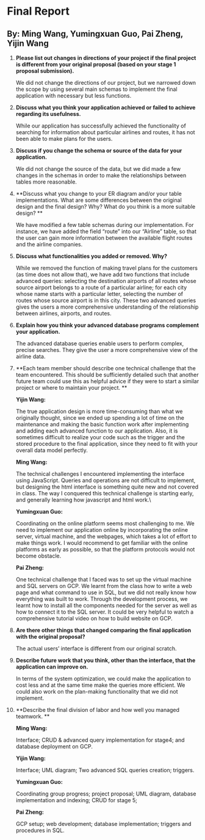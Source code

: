 # Final Report

## By: Ming Wang, Yumingxuan Guo, Pai Zheng, Yijin Wang

1. **Please list out changes in directions of your project if the final project is different from your original proposal (based on your stage 1 proposal submission).**

   We did not change the directions of our project, but we narrowed down the scope by using several main schemas to implement the final application with necessary but less functions.

2. **Discuss what you think your application achieved or failed to achieve regarding its usefulness.**

   While our application has successfully achieved the functionality of searching for information about particular airlines and routes, it has not been able to make plans for the users.

3. **Discuss if you change the schema or source of the data for your application.**

   We did not change the source of the data, but we did made a few changes in the schemas in order to make the relationships between tables more reasonable.

4. **Discuss what you change to your ER diagram and/or your table implementations. What are some differences between the original design and the final design? Why? What do you think is a more suitable design? **

   We have modified a few table schemas during our implementation. For instance, we have added the field “route” into our “Airline” table, so that the user can gain more information between the available flight routes and the airline companies.

5. **Discuss what functionalities you added or removed. Why?**

   While we removed the function of making travel plans for the customers (as time does not allow that), we have add two functions that include advanced queries: selecting the destination airports of all routes whose source airport belongs to a route of a particular airline; for each city whose name starts with a particular letter, selecting the number of routes whose source airport is in this city. These two advanced queries gives the users a more comprehensive understanding of the relationship between airlines, airports, and routes.

6. **Explain how you think your advanced database programs complement your application.**

   The advanced database queries enable users to perform complex, precise searches. They give the user a more comprehensive view of the airline data.

7. **Each team member should describe one technical challenge that the team encountered. This should be sufficiently detailed such that another future team could use this as helpful advice if they were to start a similar project or where to maintain your project. **

   **Yijin Wang:**

   The true application design is more time-consuming than what we originally thought, since we ended up spending a lot of time on the maintenance and making the basic function work after implementing and adding each advanced function to our application. Also, it is sometimes difficult to realize your code such as the trigger and the stored procedure to the final application, since they need to fit with your overall data model perfectly.

   **Ming Wang:**

   The technical challenges I encountered implementing the interface using JavaScript. Queries and operations are not difficult to implement, but designing the html interface is something quite new and not covered in class. The way I conquered this technical challenge is starting early, and generally learning how javascript and html work.\

   **Yumingxuan Guo:** 

   Coordinating on the online platform seems most challenging to me. We need to implement our application online by incorporating the online server, virtual machine, and the webpages, which takes a lot of effort to make things work. I would recommend to get familiar with the online platforms as early as possible, so that the platform protocols would not become obstacle.

   **Pai Zheng:**

   One technical challenge that I faced was to set up the virtual machine and SQL servers on GCP. We learnt from the class how to write a web page and what command to use in SQL, but we did not really know how everything was built to work. Through the development process, we learnt how to install all the components needed for the server as well as how to connect it to the SQL server. It could be very helpful to watch a comprehensive tutorial video on how to build website on GCP.

8. **Are there other things that changed comparing the final application with the original proposal?**

   The actual users’ interface is different from our original scratch.

9. **Describe future work that you think, other than the interface, that the application can improve on.**

   In terms of the system optimization, we could make the application to cost less and at the same time make the queries more efficient. We could also work on the plan-making functionality that we did not implement.

10. **Describe the final division of labor and how well you managed teamwork. **

    **Ming Wang:**

    Interface; CRUD & advanced query implementation for stage4; and database deployment on GCP.

    **Yijin Wang:** 

    Interface; UML diagram; Two advanced SQL queries creation; triggers.

    **Yumingxuan Guo:** 

    Coordinating group progress; project proposal; UML diagram, database implementation and indexing; CRUD for stage 5;

    **Pai Zheng:** 

    GCP setup; web development; database implementation; triggers and procedures in SQL.

